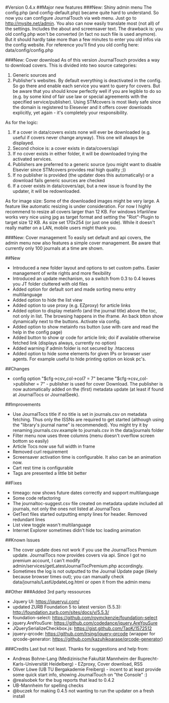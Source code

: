 #Version 0.4.x
##Major new features
###New: Shiny admin menu
The config.php (and config-default.php) became quite hard to understand. So now you can configure JournalTouch via web menu. Just go to http://mysite.net/admin. You also can now easily translate most (not all) of the settings. Includes the about and screensaver text.
The drawback is: you old config.php won't be converted (in fact no such file is used anymore). But it should hardly take more than a few minutes to enter you old infos via the config website. For reference you'll find you old config here: data/config/config.php

###New: Cover download
As of this version JournalTouch provides a way to download covers. This is divided into two source categories:
1. Generic sources and
2. Publisher's websites.
By default everything is deactivated in the config. So go there and enable each service you want to query for covers.
But be aware that you should know perfectly well if you are legible to do so (e.g. by some kind of fair use law or special agreements with the specified service/publisher).
Using STMcovers is most likely safe since the domain is registered to Elesevier and it offers cover downloads explicitly, yet again - it's completely your responsibility.

As for the logic:
1.  If a cover in data/covers exists none will ever be downloaded (e.g. useful if
    covers never change anyway). This one will always be displayed.
2.  Second choice is: a cover exists in data/covers/api
3.  If no cover exists in either folder, it will be downloaded trying the activated services.
  1. Publishers are preferred to a generic source (you might want to disable Elsevier since STMcovers provides real high quality ;))
  2. If no publisher is provided (the updater does this automatically) or a download fails generic sources are checked
4.  If a cover exists in data/covers/api, but a new issue is found by the updater, it will be redownloaded.

As for image size:
Some of the downloaded images might be very large. A feature like automatic resizing is under consideration. For now I highly recommend to resize all covers larger than 12 KB. For windows IrfanView works very nice using jpg as target format and setting the "Riot"-Plugin to target size 12 KB. As size set 170x254 (or just one side).
While it doesn't really matter on a LAN, mobile users might thank you.


###New: Cover management
To easily set default and api covers, the admin menu now also features a simple cover management. Be aware that currently only 100 journals at a time are shown.


##New
- Introduced a new folder layout and options to set custom paths. Easier management of write rights and more flexibility
- Introduced an update mechanism, so a switch from 0.3 to 0.4 leaves you JT folder cluttered with old files
- Added option for default sort and made sorting menu entry multilanguage
- Added option to hide the list view
- Added option to use proxy (e.g. EZproxy) for article links
- Added option to display metainfo (and the journal title) above the toc, not only in list. The browsing happens in the iframe. An back btton show dynamically next to the buttons. Activate via config.
- Added option to show metainfo rss button (use with care and read the help in the config page)
- Added button to show qr code for article link; doi if available otherwise fetched link (displays always, currently no option)
- Added warning if admin folder is not secured by .htaccess
- Added option to hide some elements for given IPs or browser user agents. For example useful to hide printing option on kiosk pc's.


##Changes
- config option "$cfg->csv_col->col7 = 7" became "$cfg->csv_col->publisher = 7" - publisher is used for cover Download. The publisher is now automatically added on the (first) metadata update (at least if found at JournalTocs or JournalSeek).


##Improvements
- Use JournalTocs title if no title is set in journals.csv on metadata fetching. Thus only the ISSNs are required to get started (although using the "library's journal name" is recommended). You might try it by renaming journals.csv.example to journals.csv in the data/journals folder
- Filter menu now uses three columns (menu doesn't overflow screen bottom so easily)
- Article Tocs now use full width in frame
- Removed curl requirement
- Screensaver activation time is configurable. It also can be an animation now.
- Cart rest time is configurable
- Tags are presented a little bit better


##Fixes
- timeago: now shows future dates correctly and support multilanguage
- Some code refactoring
- The journaltoc-suggest.csv file created on metadata update included all journals, not only the ones not listed at JournalTocs
- GetText files started outputting empty lines for header. Removed redundant lines
- List view toggle wasn't multilanguage
- Internet Explorer sometimes didn't hide toc loading animation


##Known Issues
- The cover update does not work if you use the JournalTocs Premium update. JournalTocs now provides covers via api. Since I got no premium account, I can't modify admin/services/getLatestJournalTocPremium.php accordingly.
- Sometimes the log is not outputted to the Journal Update page (likely because browser times out); you can manually check data/journals/LastUpdateLog.html or open it from the admin menu


##Other
###Added 3rd party ressources
- Jquery UI: https://jqueryui.com/
- updated ZURB Foundation 5 to latest version (5.5.3): http://foundation.zurb.com/sites/docs/v/5.5.3/
- foundation-select: https://github.com/roymckenzie/foundation-select
- jquery.AreYouSure: https://github.com/codedance/jquery.AreYouSure
- JQuerySerializeCheckbox.js: https://gist.github.com/TaoK/1572512
- jquery-qrcode: https://github.com/lrsjng/jquery-qrcode (wrapper for qrcode-generator: https://github.com/kazuhikoarase/qrcode-generator)


###Credits
Last but not least. Thanks for suggestions and help from:
- Andreas Bohne-Lang (Medizinische Fakultät Mannheim der Ruprecht-Karls-Universität Heidelberg) - EZproxy, Cover download, RSS
- Oliver Löwe (UB TU Bergakademie Freiberg) - incent to at least provide some quick start info, showing JournalTouch on "the Console" :)
- @realsobek for the bug reports that lead to 0.4.2
- UB-Mannheim for spelling checks
- @buczek for making 0.4.5 not wanting to run the updater on a fresh install

